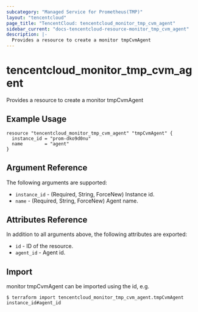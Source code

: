```yaml
---
subcategory: "Managed Service for Prometheus(TMP)"
layout: "tencentcloud"
page_title: "TencentCloud: tencentcloud_monitor_tmp_cvm_agent"
sidebar_current: "docs-tencentcloud-resource-monitor_tmp_cvm_agent"
description: |-
  Provides a resource to create a monitor tmpCvmAgent
---
```


# tencentcloud_monitor_tmp_cvm_agent

Provides a resource to create a monitor tmpCvmAgent

## Example Usage

```hcl
resource "tencentcloud_monitor_tmp_cvm_agent" "tmpCvmAgent" {
  instance_id = "prom-dko9d0nu"
  name        = "agent"
}
```

## Argument Reference

The following arguments are supported:

* `instance_id` - (Required, String, ForceNew) Instance id.
* `name` - (Required, String, ForceNew) Agent name.

## Attributes Reference

In addition to all arguments above, the following attributes are exported:

* `id` - ID of the resource.
* `agent_id` - Agent id.


## Import

monitor tmpCvmAgent can be imported using the id, e.g.
```
$ terraform import tencentcloud_monitor_tmp_cvm_agent.tmpCvmAgent instance_id#agent_id
```

